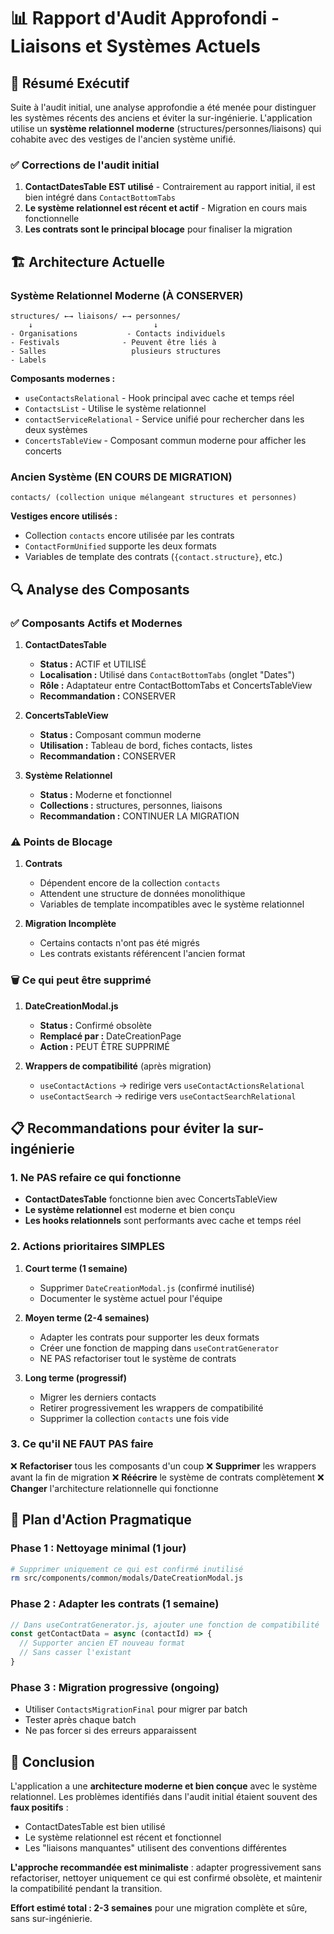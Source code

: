 # 📊 Rapport d'Audit Approfondi - Liaisons et Systèmes Actuels

## 🎯 Résumé Exécutif

Suite à l'audit initial, une analyse approfondie a été menée pour distinguer les systèmes récents des anciens et éviter la sur-ingénierie. L'application utilise un **système relationnel moderne** (structures/personnes/liaisons) qui cohabite avec des vestiges de l'ancien système unifié.

### ✅ Corrections de l'audit initial

1. **ContactDatesTable EST utilisé** - Contrairement au rapport initial, il est bien intégré dans `ContactBottomTabs`
2. **Le système relationnel est récent et actif** - Migration en cours mais fonctionnelle
3. **Les contrats sont le principal blocage** pour finaliser la migration

## 🏗️ Architecture Actuelle

### Système Relationnel Moderne (À CONSERVER)

```
structures/ ←→ liaisons/ ←→ personnes/
    ↓                           ↓
- Organisations           - Contacts individuels
- Festivals              - Peuvent être liés à
- Salles                   plusieurs structures
- Labels
```

**Composants modernes :**
- `useContactsRelational` - Hook principal avec cache et temps réel
- `ContactsList` - Utilise le système relationnel
- `contactServiceRelational` - Service unifié pour rechercher dans les deux systèmes
- `ConcertsTableView` - Composant commun moderne pour afficher les concerts

### Ancien Système (EN COURS DE MIGRATION)

```
contacts/ (collection unique mélangeant structures et personnes)
```

**Vestiges encore utilisés :**
- Collection `contacts` encore utilisée par les contrats
- `ContactFormUnified` supporte les deux formats
- Variables de template des contrats (`{contact.structure}`, etc.)

## 🔍 Analyse des Composants

### ✅ Composants Actifs et Modernes

1. **ContactDatesTable**
   - **Status :** ACTIF et UTILISÉ
   - **Localisation :** Utilisé dans `ContactBottomTabs` (onglet "Dates")
   - **Rôle :** Adaptateur entre ContactBottomTabs et ConcertsTableView
   - **Recommandation :** CONSERVER

2. **ConcertsTableView**
   - **Status :** Composant commun moderne
   - **Utilisation :** Tableau de bord, fiches contacts, listes
   - **Recommandation :** CONSERVER

3. **Système Relationnel**
   - **Status :** Moderne et fonctionnel
   - **Collections :** structures, personnes, liaisons
   - **Recommandation :** CONTINUER LA MIGRATION

### ⚠️ Points de Blocage

1. **Contrats**
   - Dépendent encore de la collection `contacts`
   - Attendent une structure de données monolithique
   - Variables de template incompatibles avec le système relationnel

2. **Migration Incomplète**
   - Certains contacts n'ont pas été migrés
   - Les contrats existants référencent l'ancien format

### 🗑️ Ce qui peut être supprimé

1. **DateCreationModal.js**
   - **Status :** Confirmé obsolète
   - **Remplacé par :** DateCreationPage
   - **Action :** PEUT ÊTRE SUPPRIMÉ

2. **Wrappers de compatibilité** (après migration)
   - `useContactActions` → redirige vers `useContactActionsRelational`
   - `useContactSearch` → redirige vers `useContactSearchRelational`

## 📋 Recommandations pour éviter la sur-ingénierie

### 1. Ne PAS refaire ce qui fonctionne

- **ContactDatesTable** fonctionne bien avec ConcertsTableView
- **Le système relationnel** est moderne et bien conçu
- **Les hooks relationnels** sont performants avec cache et temps réel

### 2. Actions prioritaires SIMPLES

1. **Court terme (1 semaine)**
   - Supprimer `DateCreationModal.js` (confirmé inutilisé)
   - Documenter le système actuel pour l'équipe

2. **Moyen terme (2-4 semaines)**
   - Adapter les contrats pour supporter les deux formats
   - Créer une fonction de mapping dans `useContratGenerator`
   - NE PAS refactoriser tout le système de contrats

3. **Long terme (progressif)**
   - Migrer les derniers contacts
   - Retirer progressivement les wrappers de compatibilité
   - Supprimer la collection `contacts` une fois vide

### 3. Ce qu'il NE FAUT PAS faire

❌ **Refactoriser** tous les composants d'un coup
❌ **Supprimer** les wrappers avant la fin de migration
❌ **Réécrire** le système de contrats complètement
❌ **Changer** l'architecture relationnelle qui fonctionne

## 🎯 Plan d'Action Pragmatique

### Phase 1 : Nettoyage minimal (1 jour)
```bash
# Supprimer uniquement ce qui est confirmé inutilisé
rm src/components/common/modals/DateCreationModal.js
```

### Phase 2 : Adapter les contrats (1 semaine)
```javascript
// Dans useContratGenerator.js, ajouter une fonction de compatibilité
const getContactData = async (contactId) => {
  // Supporter ancien ET nouveau format
  // Sans casser l'existant
}
```

### Phase 3 : Migration progressive (ongoing)
- Utiliser `ContactsMigrationFinal` pour migrer par batch
- Tester après chaque batch
- Ne pas forcer si des erreurs apparaissent

## 🏁 Conclusion

L'application a une **architecture moderne et bien conçue** avec le système relationnel. Les problèmes identifiés dans l'audit initial étaient souvent des **faux positifs** :

- ContactDatesTable est bien utilisé
- Le système relationnel est récent et fonctionnel
- Les "liaisons manquantes" utilisent des conventions différentes

**L'approche recommandée est minimaliste** : adapter progressivement sans refactoriser, nettoyer uniquement ce qui est confirmé obsolète, et maintenir la compatibilité pendant la transition.

**Effort estimé total : 2-3 semaines** pour une migration complète et sûre, sans sur-ingénierie.